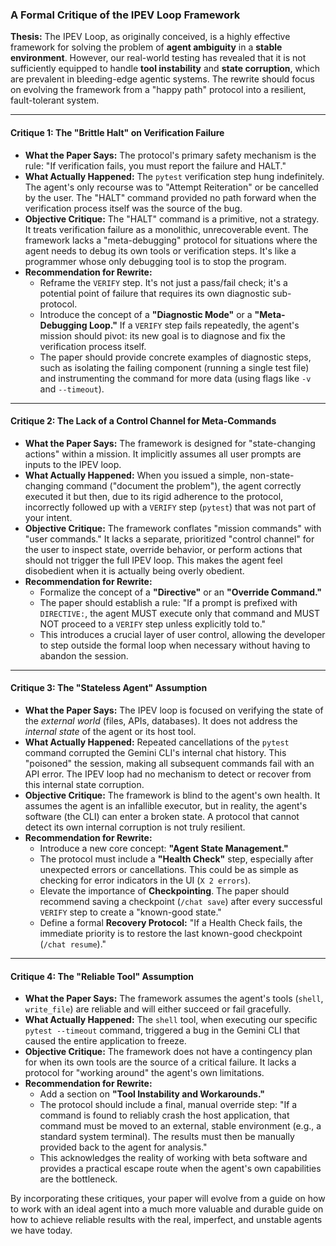 ### **A Formal Critique of the IPEV Loop Framework**

**Thesis:** The IPEV Loop, as originally conceived, is a highly effective framework for solving the problem of **agent ambiguity** in a **stable environment**. However, our real-world testing has revealed that it is not sufficiently equipped to handle **tool instability** and **state corruption**, which are prevalent in bleeding-edge agentic systems. The rewrite should focus on evolving the framework from a "happy path" protocol into a resilient, fault-tolerant system.

---

#### **Critique 1: The "Brittle Halt" on Verification Failure**

- **What the Paper Says:** The protocol's primary safety mechanism is the rule: "If verification fails, you must report the failure and HALT."
- **What Actually Happened:** The `pytest` verification step hung indefinitely. The agent's only recourse was to "Attempt Reiteration" or be cancelled by the user. The "HALT" command provided no path forward when the verification process itself was the source of the bug.
- **Objective Critique:** The "HALT" command is a primitive, not a strategy. It treats verification failure as a monolithic, unrecoverable event. The framework lacks a "meta-debugging" protocol for situations where the agent needs to debug its own tools or verification steps. It's like a programmer whose only debugging tool is to stop the program.
- **Recommendation for Rewrite:**
  - Reframe the `VERIFY` step. It's not just a pass/fail check; it's a potential point of failure that requires its own diagnostic sub-protocol.
  - Introduce the concept of a **"Diagnostic Mode"** or a **"Meta-Debugging Loop."** If a `VERIFY` step fails repeatedly, the agent's mission should pivot: its new goal is to diagnose and fix the verification process itself.
  - The paper should provide concrete examples of diagnostic steps, such as isolating the failing component (running a single test file) and instrumenting the command for more data (using flags like `-v` and `--timeout`).

---

#### **Critique 2: The Lack of a Control Channel for Meta-Commands**

- **What the Paper Says:** The framework is designed for "state-changing actions" within a mission. It implicitly assumes all user prompts are inputs to the IPEV loop.
- **What Actually Happened:** When you issued a simple, non-state-changing command ("document the problem"), the agent correctly executed it but then, due to its rigid adherence to the protocol, incorrectly followed up with a `VERIFY` step (`pytest`) that was not part of your intent.
- **Objective Critique:** The framework conflates "mission commands" with "user commands." It lacks a separate, prioritized "control channel" for the user to inspect state, override behavior, or perform actions that should not trigger the full IPEV loop. This makes the agent feel disobedient when it is actually being overly obedient.
- **Recommendation for Rewrite:**
  - Formalize the concept of a **"Directive"** or an **"Override Command."**
  - The paper should establish a rule: "If a prompt is prefixed with `DIRECTIVE:`, the agent MUST execute only that command and MUST NOT proceed to a `VERIFY` step unless explicitly told to."
  - This introduces a crucial layer of user control, allowing the developer to step outside the formal loop when necessary without having to abandon the session.

---

#### **Critique 3: The "Stateless Agent" Assumption**

- **What the Paper Says:** The IPEV loop is focused on verifying the state of the _external world_ (files, APIs, databases). It does not address the _internal state_ of the agent or its host tool.
- **What Actually Happened:** Repeated cancellations of the `pytest` command corrupted the Gemini CLI's internal chat history. This "poisoned" the session, making all subsequent commands fail with an API error. The IPEV loop had no mechanism to detect or recover from this internal state corruption.
- **Objective Critique:** The framework is blind to the agent's own health. It assumes the agent is an infallible executor, but in reality, the agent's software (the CLI) can enter a broken state. A protocol that cannot detect its own internal corruption is not truly resilient.
- **Recommendation for Rewrite:**
  - Introduce a new core concept: **"Agent State Management."**
  - The protocol must include a **"Health Check"** step, especially after unexpected errors or cancellations. This could be as simple as checking for error indicators in the UI (`X 2 errors`).
  - Elevate the importance of **Checkpointing**. The paper should recommend saving a checkpoint (`/chat save`) after every successful `VERIFY` step to create a "known-good state."
  - Define a formal **Recovery Protocol:** "If a Health Check fails, the immediate priority is to restore the last known-good checkpoint (`/chat resume`)."

---

#### **Critique 4: The "Reliable Tool" Assumption**

- **What the Paper Says:** The framework assumes the agent's tools (`shell`, `write_file`) are reliable and will either succeed or fail gracefully.
- **What Actually Happened:** The `shell` tool, when executing our specific `pytest --timeout` command, triggered a bug in the Gemini CLI that caused the entire application to freeze.
- **Objective Critique:** The framework does not have a contingency plan for when its own tools are the source of a critical failure. It lacks a protocol for "working around" the agent's own limitations.
- **Recommendation for Rewrite:**
  - Add a section on **"Tool Instability and Workarounds."**
  - The protocol should include a final, manual override step: "If a command is found to reliably crash the host application, that command must be moved to an external, stable environment (e.g., a standard system terminal). The results must then be manually provided back to the agent for analysis."
  - This acknowledges the reality of working with beta software and provides a practical escape route when the agent's own capabilities are the bottleneck.

By incorporating these critiques, your paper will evolve from a guide on how to work with an ideal agent into a much more valuable and durable guide on how to achieve reliable results with the real, imperfect, and unstable agents we have today.
